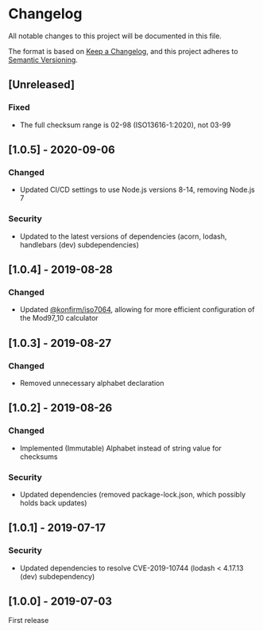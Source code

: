 # Changelog
All notable changes to this project will be documented in this file.

The format is based on [Keep a Changelog](https://keepachangelog.com/en/1.0.0/),
and this project adheres to [Semantic Versioning](https://semver.org/spec/v2.0.0.html).

## [Unreleased]

### Fixed
- The full checksum range is 02-98 (ISO13616-1:2020), not 03-99


## [1.0.5] - 2020-09-06

### Changed
- Updated CI/CD settings to use Node.js versions 8-14, removing Node.js 7

### Security
- Updated to the latest versions of dependencies (acorn, lodash, handlebars (dev) subdependencies)

## [1.0.4] - 2019-08-28

### Changed
- Updated [@konfirm/iso7064](https://github.com/konfirm/node-iso7064), allowing for more efficient configuration of the Mod97_10 calculator

## [1.0.3] - 2019-08-27

### Changed
- Removed unnecessary alphabet declaration

## [1.0.2] - 2019-08-26

### Changed
- Implemented (Immutable) Alphabet instead of string value for checksums

### Security
- Updated dependencies (removed package-lock.json, which possibly holds back updates)


## [1.0.1] - 2019-07-17

### Security
- Updated dependencies to resolve CVE-2019-10744 (lodash < 4.17.13 (dev) subdependency)


## [1.0.0] - 2019-07-03

First release
